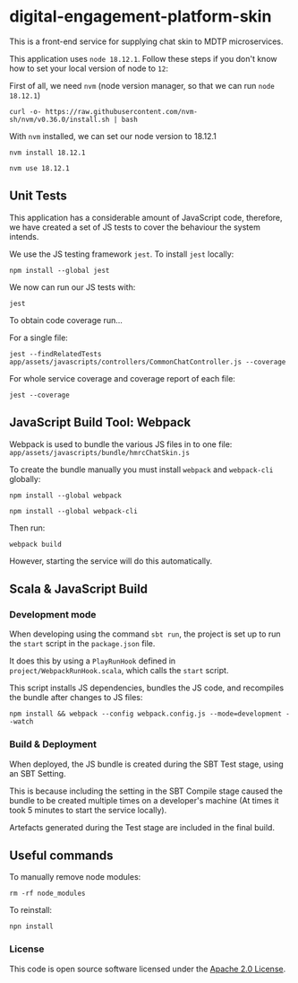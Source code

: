 
# digital-engagement-platform-skin

This is a front-end service for supplying chat skin to MDTP microservices.

This application uses `node 18.12.1`. Follow these steps if you don't know how to set your local version of node to `12`:

First of all, we need `nvm` (node version manager, so that we can run `node 18.12.1`)

```
curl -o- https://raw.githubusercontent.com/nvm-sh/nvm/v0.36.0/install.sh | bash
```

With `nvm` installed, we can set our node version to 18.12.1

```
nvm install 18.12.1
```

```
nvm use 18.12.1
```

## Unit Tests

This application has a considerable amount of JavaScript code, therefore, we have created a set of JS tests to cover the behaviour the system intends.

We use the JS testing framework `jest`. To install `jest` locally:

```
npm install --global jest
```

We now can run our JS tests with:
```
jest
```

To obtain code coverage run...

For a single file:
```
jest --findRelatedTests app/assets/javascripts/controllers/CommonChatController.js --coverage
```

For whole service coverage and coverage report of each file:
```
jest --coverage
``` 

## JavaScript Build Tool: Webpack

Webpack is used to bundle the various JS files in to one file: `app/assets/javascripts/bundle/hmrcChatSkin.js`

To create the bundle manually you must install `webpack` and `webpack-cli` globally:
```
npm install --global webpack
```

```
npm install --global webpack-cli
```

Then run: 

```
webpack build
```

However, starting the service will do this automatically.


## Scala & JavaScript Build

### Development mode

When developing using the command `sbt run`, the project is set up to run the `start` script in the `package.json` file.

It does this by using a `PlayRunHook` defined in `project/WebpackRunHook.scala`, which calls the `start` script. 

This script installs JS dependencies, bundles the JS code, and recompiles the bundle after changes to JS files: 

`npm install && webpack --config webpack.config.js --mode=development --watch`


### Build & Deployment

When deployed, the JS bundle is created during the SBT Test stage, using an SBT Setting. 

This is because including the setting in the SBT Compile stage caused the bundle to be created multiple times on a developer's machine (At times it took 5 minutes to start the service locally).

Artefacts generated during the Test stage are included in the final build. 

## Useful commands

To manually remove node modules:
```
rm -rf node_modules
```

To reinstall:
```
npn install
```


### License

This code is open source software licensed under the [Apache 2.0 License]("http://www.apache.org/licenses/LICENSE-2.0.html").
